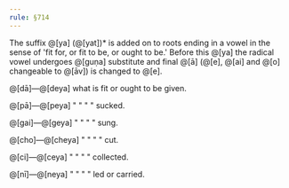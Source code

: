 ```yaml
---
rule: §714
---
```


The suffix @[ya] (@[yat])\* is added on to roots ending in a vowel in the sense of 'fit for, or fit to be, or ought to be.' Before this @[ya] the radical vowel undergoes @[guṇa] substitute and final @[ā] (@[e], @[ai] and @[o] changeable to @[āv]) is changed to @[e].

@[dā]—@[deya] what is fit or ought to be given.

@[pā]—@[peya] " " " " sucked.

@[gai]—@[geya] " " " " sung.

@[cho]—@[cheya] " " " " cut.

@[ci]—@[ceya] " " " " collected.

@[nī]—@[neya] " " " " led or carried.